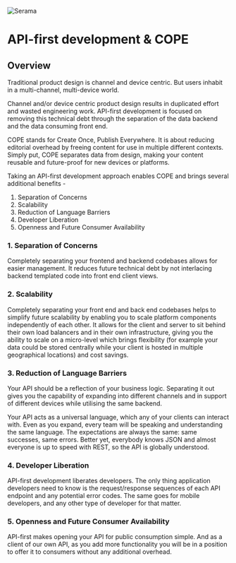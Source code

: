 ![Serama](../serama.png)

# API-first development & COPE

## Overview

Traditional product design is channel and device centric. But users inhabit in a multi-channel, multi-device world.

Channel and/or device centric product design results in duplicated effort and wasted engineering work. API-first development is focused on removing this technical debt through the separation of the data backend and the data consuming front end.

COPE stands for Create Once, Publish Everywhere. It is about reducing editorial overhead by freeing content for use in multiple different contexts. Simply put, COPE separates data from design, making your content reusable and future-proof for new devices or platforms.

Taking an API-first development approach enables COPE and brings several additional benefits -

1. Separation of Concerns
2. Scalability
3. Reduction of Language Barriers
4. Developer Liberation
5. Openness and Future Consumer Availability

### 1. Separation of Concerns

Completely separating your frontend and backend codebases allows for easier management. It reduces future technical debt by not interlacing backend templated code into front end client views.

### 2. Scalability

Completely separating your front end and back end codebases helps to simplify future scalability by enabling you to scale platform components independently of each other. It allows for the client and server to sit behind their own load balancers and in their own infrastructure, giving you the ability to scale on a micro-level which brings flexibility (for example your data could be stored centrally while your client is hosted in multiple geographical locations) and cost savings.

### 3. Reduction of Language Barriers

Your API should be a reflection of your business logic. Separating it out gives you the capability of expanding into different channels and in support of different devices while utilising the same backend.

Your API acts as a universal language, which any of your clients can interact with. Even as you expand, every team will be speaking and understanding the same language. The expectations are always the same: same successes, same errors. Better yet, everybody knows JSON and almost everyone is up to speed with REST, so the API is globally understood.

### 4. Developer Liberation

API-first development liberates developers. The only thing application developers need to know is the request/response sequences of each API endpoint and any potential error codes. The same goes for mobile developers, and any other type of developer for that matter.

### 5. Openness and Future Consumer Availability

API-first makes opening your API for public consumption simple. And as a client of our own API, as you add more functionality you will be in a position to offer it to consumers without any additional overhead.